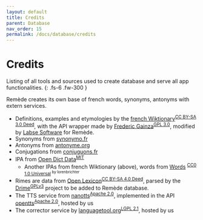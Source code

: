 ```yaml
---
layout: default
title: Credits
parent: Database
nav_order: 15
permalink: /docs/database/credits
---
```


# Credits
Listing of all tools and sources used to create database and serve all app functionalities. 
{: .fs-6 .fw-300 }

Remède creates its own base of french words, synonyms, antonyms with extern services.

- Definitions, examples and etymologies by the [french Wiktionary](https://fr.wiktionary.org/wiki/Wiktionnaire:Page_d%E2%80%99accueil)<sup>[CC BY-SA 3.0 Deed](https://fr.wiktionary.org/wiki/Wiktionnaire:Licence)</sup>, with the API wrapper made by [Frederic Gainza](https://api-definition.fgainza.fr/)<sup>[GPL 3.0](https://github.com/FredGainza/api-definition/blob/main/LICENSE)</sup>, modified by [Labse Software](https://github.com/LabseSoftware/api-definition) for Remède.
- Synonyms from [synonymo.fr](http://www.synonymo.fr)
- Antonyms from [antonyme.org](http://www.antonyme.org)
- Conjugations from [conjuguons.fr](http://www.conjuguons.fr)
- IPA from [Open Dict Data](https://github.com/open-dict-data/ipa-dict)<sup>[MIT](https://github.com/open-dict-data/ipa-dict/blob/master/LICENSE)</sup>
  - Another IPAs from french Wiktionary (above), words from [Words](https://github.com/lorenbrichter/Words) <sup>[CC0 1.0 Universal](https://github.com/lorenbrichter/Words/blob/master/LICENSE)<sup/> by lorenbrichter
- Rimes are data from [Open Lexicon](http://www.lexique.org/?page_id=91)<sup>[CC BY-SA 4.0 Deed](https://github.com/chrplr/openlexicon/blob/master/LICENSE.txt)</sup>, parsed by the [Drime](https://a3nm.net/git/drime/files.html)<sup>[GPLv3](https://a3nm.net/git/drime/file/COPYING.html)</sup> project to be added to Remède database.
- The TTS service from [nanotts](https://github.com/gmn/nanotts)<sup>[Apache 2.0](https://github.com/gmn/nanotts/blob/master/LICENSE)</sup>, implemented in the API [opentts](https://github.com/synesthesiam/opentts)<sup>[Apache 2.0](https://github.com/gmn/nanotts/blob/master/LICENSE)</sup>, hosted by us
- The corrector service by [languagetool.org](https://languagetool.org)<sup>[LGPL 2.1](https://github.com/languagetool-org/languagetool/blob/master/COPYING.txt)</sup>, hosted by us

